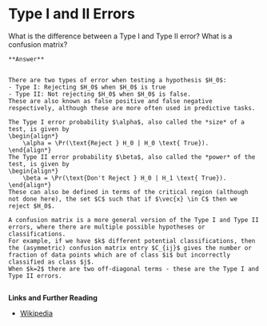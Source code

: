 # Type I and II Errors


What is the difference between a Type I and Type II error?
What is a confusion matrix?

````{toggle} Click to reveal answer
**Answer**


There are two types of error when testing a hypothesis $H_0$:
- Type I: Rejecting $H_0$ when $H_0$ is true
- Type II: Not rejecting $H_0$ when $H_0$ is false.
These are also known as false positive and false negative respectively, although these are more often used in predictive tasks.

The Type I error probability $\alpha$, also called the *size* of a test, is given by
\begin{align*}
    \alpha = \Pr(\text{Reject } H_0 | H_0 \text{ True}).
\end{align*}
The Type II error probability $\beta$, also called the *power* of the test, is given by
\begin{align*}
    \beta = \Pr(\text{Don't Reject } H_0 | H_1 \text{ True}).
\end{align*}
These can also be defined in terms of the critical region (although not done here), the set $C$ such that if $\vec{x} \in C$ then we reject $H_0$.

A confusion matrix is a more general version of the Type I and Type II errors, where there are multiple possible hypotheses or classifications.
For example, if we have $k$ different potential classifications, then the (asymmetric) confusion matrix entry $C_{ij}$ gives the number or fraction of data points which are of class $i$ but incorrectly classified as class $j$.
When $k=2$ there are two off-diagonal terms - these are the Type I and Type II errors.


````




**Links and Further Reading**
 
- [Wikipedia](https://en.wikipedia.org/wiki/Type_I_and_type_II_errors)  


